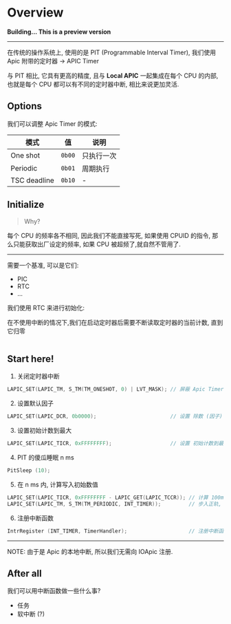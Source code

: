 # Overview

**Building... This is a preview version**

---

在传统的操作系统上, 使用的是 PIT (Programmable Interval Timer),
我们使用 Apic 附带的定时器 -> APIC Timer

与 PIT 相比, 它具有更高的精度, 且与 **Local APIC** 一起集成在每个 CPU 的内部, 也就是每个 CPU 都可以有不同的定时器中断, 相比来说更加灵活.

## Options

我们可以调整 Apic Timer 的模式:

|模式|值|说明|
|------------|------|--------|
|One shot    |`0b00`|只执行一次|
|Periodic    |`0b01`|周期执行 |
|TSC deadline|`0b10`| -      |

## Initialize

> Why?

每个 CPU 的频率各不相同, 因此我们不能直接写死,
如果使用 CPUID 的指令, 那么只能获取出厂设定的频率,
如果 CPU 被超频了,就自然不管用了.

---

需要一个基准, 可以是它们:

- PIC
- RTC
- ...

我们使用 RTC 来进行初始化:

在不使用中断的情况下,我们在启动定时器后需要不断读取定时器的当前计数, 直到它归零

```c++
```

## Start here!

1. 关闭定时器中断
```c++
LAPIC_SET(LAPIC_TM, S_TM(TM_ONESHOT, 0) | LVT_MASK); // 屏蔽 Apic Timer 的本地中断
```
2. 设置默认因子
```c++
LAPIC_SET(LAPIC_DCR, 0b0000);                        // 设置 除数 (因子) 为 2
```
3. 设置初始计数到最大
```c++
LAPIC_SET(LAPIC_TICR, 0xFFFFFFFF);                   // 设置 初始计数到最大 (-1)
```
4. PIT 的傻瓜睡眠 n ms
```c++
PitSleep (10);
```
5. 在 n ms 内, 计算写入初始数值
```c++
LAPIC_SET(LAPIC_TICR, 0xFFFFFFFF - LAPIC_GET(LAPIC_TCCR)); // 计算 100ms 的 ticks
LAPIC_SET(LAPIC_TM, S_TM(TM_PERIODIC, INT_TIMER));         // 步入正轨, 每 100ms 产生一次时钟中断
```
6. 注册中断函数
```c++
IntrRegister (INT_TIMER, TimerHandler);                    // 注册中断函数
```

---

NOTE: 由于是 Apic 的本地中断, 所以我们无需向 IOApic 注册.

## After all

我们可以用中断函数做一些什么事?

- 任务
- 软中断 (?)
